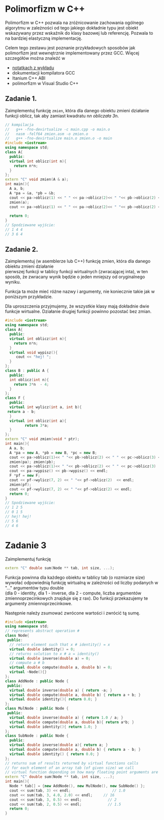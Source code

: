 # Polimorfizm w C++

Polimorfizm w C++ pozwala na zróżnicowanie zachowania ogólnego algorytmu 
w zależności od tego jakiego dokładnie typu jest obiekt wskazywany przez wskaźnik 
do klasy bazowej lub referencję. Pozwala to na bardziej elastyczną implementację.

Celem tego zestawu jest poznanie przykładowych sposobów jak polimorfizm 
jest wewnętrznie implementowany przez GCC. Więcej szczegółów można znaleźć w 
* [notatkach z wykładu](http://ww2.ii.uj.edu.pl/~kapela/pn/tableOfContent.php?lectureNumber=8) 
* dokumentacji kompilatora GCC
* Itanium C++ ABI
* polimorfizm w Visual Studio C++

## Zadanie 1.

Zaimplementuj  funkcję `zmien`, która dla danego obiektu zmieni działanie funkcji oblicz, 
tak aby zamiast kwadratu n*n obliczała 3*n. 

```cpp
// kompilacja 
//   g++ -fno-devirtualize -c main.cpp -o main.o
//   nasm -felf64 zmien.asm -o zmien.o
//   g++ -fno-devirtualize main.o zmien.o -o main
#include <iostream>
using namespace std;
class A{
  public:
  virtual int oblicz(int n){
    return n*n;
  }
};
extern "C" void zmien(A & a);
int main(){
  A a, b; 
  A *pa = &a, *pb = &b; 
  cout << pa->oblicz(1) << " " << pa->oblicz(2)<< " "<< pb->oblicz(2) << endl;
  zmien(a);
  cout << pa->oblicz(1) << " " << pa->oblicz(2)<< " "<< pb->oblicz(2) << endl;
   
  return 0;
}
// Spodziewane wyjście:
// 1 4 4
// 3 6 4
```

## Zadanie 2.

  Zaimplementuj (w asemblerze lub C++) funkcję zmien, która dla danego obiektu zmieni działanie  
pierwszej funkcji w tablicy funkcji wirtualnych (zwracającej inta), 
w ten sposób, że zwracany wynik będzie o jeden mniejszy od oryginalnego wyniku.  

Funkcja ta może mieć różne nazwy i argumenty, nie koniecznie takie jak w poniższym przykładzie.

Dla uproszczenia przyjmujemy, że wszystkie klasy mają dokładnie dwie funkcje wirtualne. 
Działanie drugiej funkcji powinno pozostać bez zmian.

```cpp
#include <iostream>
using namespace std;
class A{
  public:
  virtual int oblicz(int n){
    return n*n;
  }
  virtual void wypisz(){
     cout << "hej! ";
  }
};
class B : public A {
  public:
  int oblicz(int n){
    return 3*n  - 4;
  }
};
class F {
  public:
  virtual int wylicz(int a, int b){
 return a - b;
  }
  virtual int oblicz(int a){
         return 3*a;
  }
};
extern "C" void zmien(void * ptr);
int main(){
  A a, b; 
  A *pa = new A, *pb = new B, *pc = new B; 
  cout << pa->oblicz(1)<< " "<< pb->oblicz(2) << " " << pc->oblicz(3) << endl;
  zmien(pa); zmien(pb);
  cout << pa->oblicz(1)<< " "<< pb->oblicz(2) << " " << pc->oblicz(3)  << endl;
  cout << pa->wypisz() << pb->wypisz() << endl;
  F *pf = new F;
  cout << pf->wylicz(7, 2) << " "<< pf->oblicz(2)  << endl;
  zmien(pf);
  cout << pf->wylicz(7, 2) << " "<< pf->oblicz(2) << endl;
  return 0;
}
// Spodziewane wyjście:
// 1 2 5
// 0 1 5
// hej! hej!
// 5 6
// 4 6
```

# Zadanie 3

Zaimplementuj funkcję 
```cpp
extern "C" double sum(Node ** tab, int size, ...);
```
Funkcja powinna dla każdego obiektu w tablicy tab (o rozmiarze size) wywołać 
odpowiednią funkcję wirtualną w zależności od liczby podanych w "..." argumentów typu double  
(dla 0 - identity, dla 1 - inverse, dla 2 - compute, liczba argumentów zmiennoprzecinkowych znajduje się z rax). 
Do funkcji przekazujemy te argumenty zmiennoprzecinkowe. 

Następnie należy zsumować zwrócone wartości i zwrócić tą sumę.  

```cpp  
#include <iostream>
using namespace std;
// represents abstract operation #
class Node{
 public:
  // return element such that x # identity() = x
  virtual double identity() = 0;
  // returns solution to x # a = identity()
  virtual double inverse(double a) = 0;
  // compute a # b
  virtual double compute(double a, double b) = 0;
  virtual ~Node(){}
};
class AddNode : public Node {
 public:
  virtual double inverse(double a) { return -a; }
  virtual double compute(double a, double b) { return a + b; }
  virtual double identity(){ return 0.0; }
};
class MulNode : public Node {
 public:
  virtual double inverse(double a) { return 1.0 / a; }
  virtual double compute(double a, double b){ return a*b; }
  virtual double identity(){ return 1.0; }
};
class SubNode : public Node {
  public:
  virtual double inverse(double a){ return a; }
  virtual double compute(double a, double b) { return a - b; }
  virtual double identity() { return 0.0; }
};
// returns sum of results returned by virtual functions calls
// for each element of an array tab (of given size) we call
// virtual function depending on how many floating point arguments are given in ...
extern "C" double sum(Node ** tab, int size, ...);
int main(){
  Node * tab[] = {new AddNode(), new MulNode(), new SubNode() };
  cout << sum(tab, 3) << endl;                   // 1.0
  cout << sum(tab, 3, 4.0, 2.0) << endl;     // 16
  cout << sum(tab, 3, 0.5) << endl;            // 2
  cout << sum(tab, 2, 0.5) << endl;            // 1.5
  return 0;
}
```

